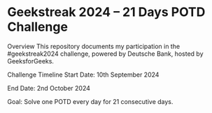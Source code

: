 # Geekstreak 2024 – 21 Days POTD Challenge

Overview
This repository documents my participation in the #geekstreak2024 challenge, powered by Deutsche Bank, hosted by GeeksforGeeks.

Challenge Timeline
  Start Date: 10th September 2024
  
  End Date: 2nd October 2024
  
  Goal: Solve one POTD every day for 21 consecutive days.
